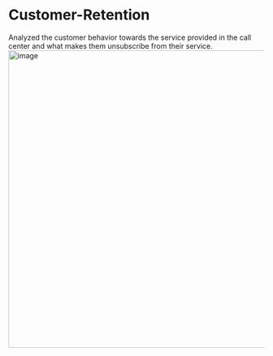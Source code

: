 # Customer-Retention
Analyzed the customer behavior towards the service provided in the call center and what makes them unsubscribe from their service.
<img width="587" alt="image" src="https://github.com/SowmiyaC02/Customer-Retention/assets/125535938/8b7a98cb-a672-4346-9d5a-6a96e8c35471">
